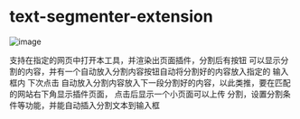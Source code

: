 # text-segmenter-extension
![image](https://github.com/user-attachments/assets/ac53669d-515f-4721-8804-95532c3adeb1)

支持在指定的网页中打开本工具，并渲染出页面插件，分割后有按钮
可以显示分割的内容，并有一个自动放入分割内容按钮自动将分割好的内容放入指定的 输入框内 下次点击  自动放入分割内容放入下一段分割好的内容，以此类推，要在匹配的网站右下角显示插件页面，
点击后显示一个小页面可以上传 分割，设置分割条件等功能，并能自动插入分割文本到输入框  
